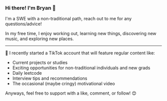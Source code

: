 ### Hi there! I'm Bryan 👋

I'm a SWE with a non-traditional path, reach out to me for any questions/advice!

In my free time, I enjoy working out, learning new things, discovering new music, and exploring new places.

<hr>

🎥 I recently started a TikTok account that will feature regular content like:
* Current projects or studies
* Exciting opportunities for non-traditional individuals and new grads
* Daily leetcode
* Interview tips and recommendations
* The occasional (maybe cringy) motivational video

Anyways, feel free to support with a like, comment, or follow! 😊

<!--
**franciscobortega/franciscobortega** is a ✨ _special_ ✨ repository because its `README.md` (this file) appears on your GitHub profile.

Here are some ideas to get you started:

- 🔭 I’m currently working on ...
- 🌱 I’m currently learning ...
- 👯 I’m looking to collaborate on ...
- 🤔 I’m looking for help with ...
- 💬 Ask me about ...
- 📫 How to reach me: ...
- 😄 Pronouns: ...
- ⚡ Fun fact: ...
-->
